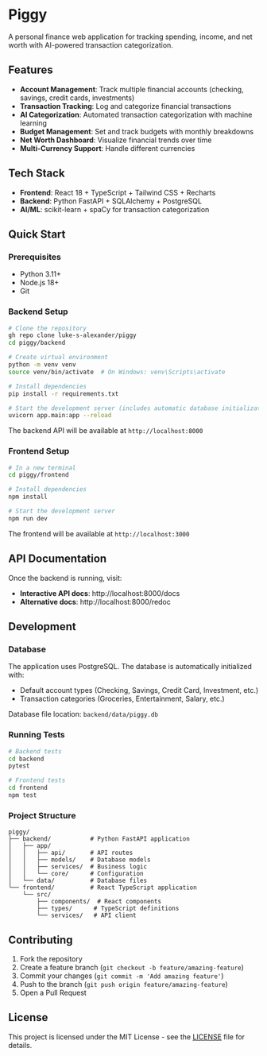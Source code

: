 # Piggy

A personal finance web application for tracking spending, income, and net worth with AI-powered transaction categorization.

## Features

- **Account Management**: Track multiple financial accounts (checking, savings, credit cards, investments)
- **Transaction Tracking**: Log and categorize financial transactions
- **AI Categorization**: Automated transaction categorization with machine learning
- **Budget Management**: Set and track budgets with monthly breakdowns
- **Net Worth Dashboard**: Visualize financial trends over time
- **Multi-Currency Support**: Handle different currencies

## Tech Stack

- **Frontend**: React 18 + TypeScript + Tailwind CSS + Recharts
- **Backend**: Python FastAPI + SQLAlchemy + PostgreSQL
- **AI/ML**: scikit-learn + spaCy for transaction categorization

## Quick Start

### Prerequisites

- Python 3.11+
- Node.js 18+
- Git

### Backend Setup

```bash
# Clone the repository
gh repo clone luke-s-alexander/piggy
cd piggy/backend

# Create virtual environment
python -m venv venv
source venv/bin/activate  # On Windows: venv\Scripts\activate

# Install dependencies
pip install -r requirements.txt

# Start the development server (includes automatic database initialization)
uvicorn app.main:app --reload
```

The backend API will be available at `http://localhost:8000`

### Frontend Setup

```bash
# In a new terminal
cd piggy/frontend

# Install dependencies
npm install

# Start the development server
npm run dev
```

The frontend will be available at `http://localhost:3000`

## API Documentation

Once the backend is running, visit:
- **Interactive API docs**: http://localhost:8000/docs
- **Alternative docs**: http://localhost:8000/redoc

## Development

### Database

The application uses PostgreSQL. The database is automatically initialized with:
- Default account types (Checking, Savings, Credit Card, Investment, etc.)
- Transaction categories (Groceries, Entertainment, Salary, etc.)

Database file location: `backend/data/piggy.db`

### Running Tests

```bash
# Backend tests
cd backend
pytest

# Frontend tests  
cd frontend
npm test
```

### Project Structure

```
piggy/
├── backend/           # Python FastAPI application
│   ├── app/
│   │   ├── api/       # API routes
│   │   ├── models/    # Database models
│   │   ├── services/  # Business logic
│   │   └── core/      # Configuration
│   └── data/          # Database files
└── frontend/          # React TypeScript application
    └── src/
        ├── components/  # React components
        ├── types/      # TypeScript definitions
        └── services/   # API client
```

## Contributing

1. Fork the repository
2. Create a feature branch (`git checkout -b feature/amazing-feature`)
3. Commit your changes (`git commit -m 'Add amazing feature'`)
4. Push to the branch (`git push origin feature/amazing-feature`)
5. Open a Pull Request

## License

This project is licensed under the MIT License - see the [LICENSE](LICENSE) file for details.
